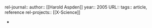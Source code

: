 rel-journal::
author:: [[Harold Aspden]]
year:: 2005
URL::
tags:: article, reference
rel-projects:: [[X-Science]]


-

